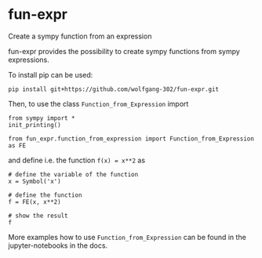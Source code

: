 # fun-expr
Create a sympy function from an expression

fun-expr provides the possibility to create sympy functions from sympy 
expressions.

To install pip can be used:

`pip install git+https://github.com/wolfgang-302/fun-expr.git`

Then, to use the class `Function_from_Expression` import

```
from sympy import *
init_printing()

from fun_expr.function_from_expression import Function_from_Expression as FE
```

and define i.e. the function `f(x) = x**2` as
```
# define the variable of the function
x = Symbol('x')

# define the function
f = FE(x, x**2)

# show the result
f
```

More examples how to use `Function_from_Expression` can be found in the jupyter-notebooks in the docs.
